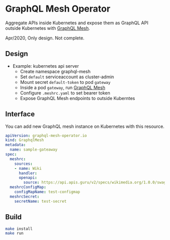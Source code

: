 # GraphQL Mesh Operator

Aggregate APIs inside Kubernetes and expose them as GraphQL API outside Kubernetes with [GraphQL Mesh](https://github.com/Urigo/graphql-mesh).

Apr/2020, Only design. Not complete. 

## Design

- Example: kubernetes api server
    - Create namespace graphql-mesh
    - Set `default` serviceaccount as cluster-admin
    - Mount secret `default-token` to pod `gateway`
    - Inside a pod `gateway`, run [GraphQL Mesh](https://github.com/Urigo/graphql-mesh)
    - Configure `.meshrc.yaml` to set bearer token
    - Expose GraphQL Mesh endpoints to outside Kuberntes

## Interface

You can add new GraphQL mesh instance on Kubernetes with this resource.

```yaml
apiVersion: graphql-mesh-operator.io
kind: GraphqlMesh
metadata:
  name: sample-gateaway
spec:
  meshrc:
    sources:
    - name: Wiki
      handler:
      openapi:
        source: https://api.apis.guru/v2/specs/wikimedia.org/1.0.0/swagger.yaml
  meshrcConfigMap:
    configMapName: test-configmap
  meshrcSecret:
    secretName: test-secret
```

## Build

```sh
make install
make run
```